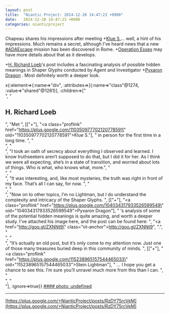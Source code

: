 ```yaml
---
layout: post
title:  "Niantic Project: 2014-12-28 14:47:23 +0900"
date:   2014-12-28 14:47:23 +0900
categories: nianticproject
---
```

Chapeau shares his impressions after meeting +[Klue S.](https://plus.google.com/110350977702120778591 "")... well, a hint of his impressions. Much remains a secret, although I've heard news that a new [#ADAEscape](https://plus.google.com/s/%23ADAEscape "") mission has been discovered in Rome. +[Operation Essex](https://plus.google.com/101577681173166935630 "") may have more details about that as it develops.

+[H. Richard Loeb](https://plus.google.com/117506125229608138804 "")'s post includes a fascinating analysis of possible hidden meanings in Shaper Glyphs conducted by Agent and Investigator +[Pyxaron Dragon](https://plus.google.com/104034317933526599549 "") . Most definitely worth a deeper look.

x{:element=>{:name=>"div", :attributes=>[{:name=>"class"@1274, :value=>"shared"@1281}], :children=>["<br />", "<h2>H. Richard Loeb</h2>", "Met ", [["+"], "<a class=\"proflink\" href=\"https://plus.google.com/110350977702120778591\" oid=\"110350977702120778591\">Klue S.</a>"], " in person for the first time in a long time. ", "<br />", "<br />", "I took an oath of secrecy about everything I observed and learned. I know truthseekers aren’t supposed to do that, but I did it for her. As I think we were all expecting, she’s in a state of transition, and worried about lots of things. Who is what, who knows what, more.", "<br />", "<br />", "It was interesting, and, like most mysteries, the truth was right in front of my face. That’s all I can say, for now. ", "<br />", "<br />", "Now on to other topics, I’m no Lightman, but I do understand the complexity and intricacy of the Shaper Glyphs. ", [["+"], "<a class=\"proflink\" href=\"https://plus.google.com/104034317933526599549\" oid=\"104034317933526599549\">Pyxaron Dragon</a>"], " ‘s analysis of some of the potential hidden meanings is quite amazing, and worth a deeper study. I've attached his image here, and the post can be found here: ", "<a href=\"http://goo.gl/ZXNNt9\" class=\"ot-anchor\">http://goo.gl/ZXNNt9</a>", ".", "<br />", "<br />", "It’s actually an old post, but it’s only come to my attention now. Just one of those many treasures buried deep in this community of minds. ", [["+"], "<a class=\"proflink\" href=\"https://plus.google.com/115238965157544465033\" oid=\"115238965157544465033\">Stein Lightman</a>"], " … I hope you get a chance to see this. I’m sure you’ll unravel much more from this than I can. ", "<br />", "<br />"], :ignore=>true}}
[#### photo: undefined](https://lh3.googleusercontent.com/-a-ibiRQwuXU/VJ-VKUzhJYI/AAAAAAAAAjw/sSzpr2C9Ekg/glyph_10-11-2014.JPG "")
- - -
[https://plus.google.com/+NianticProject/posts/RzDY75rcVeM](https://plus.google.com/+NianticProject/posts/RzDY75rcVeM)
